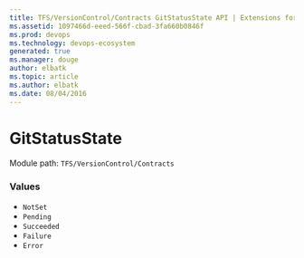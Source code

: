 ```yaml
---
title: TFS/VersionControl/Contracts GitStatusState API | Extensions for Azure DevOps Services
ms.assetid: 1097466d-eeed-566f-cbad-3fa660b0846f
ms.prod: devops
ms.technology: devops-ecosystem
generated: true
ms.manager: douge
author: elbatk
ms.topic: article
ms.author: elbatk
ms.date: 08/04/2016
---
```


# GitStatusState

Module path: `TFS/VersionControl/Contracts`

### Values

* `NotSet` 
* `Pending` 
* `Succeeded` 
* `Failure` 
* `Error` 
